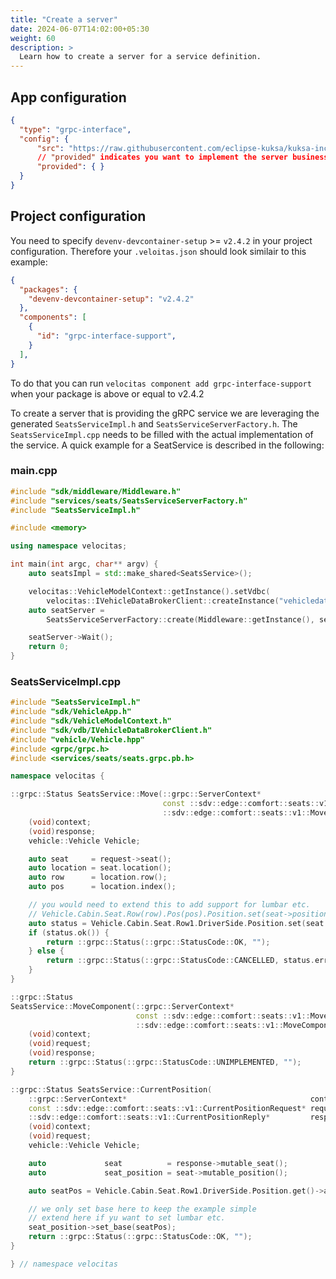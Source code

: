 ```yaml
---
title: "Create a server"
date: 2024-06-07T14:02:00+05:30
weight: 60
description: >
  Learn how to create a server for a service definition.
---
```



## App configuration

```json
{
  "type": "grpc-interface",
  "config": {
      "src": "https://raw.githubusercontent.com/eclipse-kuksa/kuksa-incubation/main/seat_service/proto/sdv/edge/comfort/seats/v1/seats.proto",
      // "provided" indicates you want to implement the server business logic for the service
      "provided": { }
  }
}
```

## Project configuration

You need to specify `devenv-devcontainer-setup` >= `v2.4.2` in your project configuration. Therefore your `.veloitas.json` should look similair to this example:

```json
{
  "packages": {
    "devenv-devcontainer-setup": "v2.4.2"
  },
  "components": [
    {
      "id": "grpc-interface-support", 
    }
  ],
}
```

To do that you can run `velocitas component add grpc-interface-support` when your package is above or equal to v2.4.2

To create a server that is providing the gRPC service we are leveraging the generated `SeatsServiceImpl.h` and `SeatsServiceServerFactory.h`. The `SeatsServiceImpl.cpp` needs to be filled with the actual implementation of the service. A quick example for a SeatService is described in the following:

### main.cpp

``` cpp
#include "sdk/middleware/Middleware.h"
#include "services/seats/SeatsServiceServerFactory.h"
#include "SeatsServiceImpl.h"

#include <memory>

using namespace velocitas;

int main(int argc, char** argv) {
    auto seatsImpl = std::make_shared<SeatsService>();

    velocitas::VehicleModelContext::getInstance().setVdbc(
        velocitas::IVehicleDataBrokerClient::createInstance("vehicledatabroker"));
    auto seatServer =
        SeatsServiceServerFactory::create(Middleware::getInstance(), seatsImpl);

    seatServer->Wait();
    return 0;
}
```

### SeatsServiceImpl.cpp

``` cpp
#include "SeatsServiceImpl.h"
#include "sdk/VehicleApp.h"
#include "sdk/VehicleModelContext.h"
#include "sdk/vdb/IVehicleDataBrokerClient.h"
#include "vehicle/Vehicle.hpp"
#include <grpc/grpc.h>
#include <services/seats/seats.grpc.pb.h>

namespace velocitas {

::grpc::Status SeatsService::Move(::grpc::ServerContext*                              context,
                                  const ::sdv::edge::comfort::seats::v1::MoveRequest* request,
                                  ::sdv::edge::comfort::seats::v1::MoveReply*         response) {
    (void)context;
    (void)response;
    vehicle::Vehicle Vehicle;

    auto seat     = request->seat();
    auto location = seat.location();
    auto row      = location.row();
    auto pos      = location.index();

    // you would need to extend this to add support for lumbar etc.
    // Vehicle.Cabin.Seat.Row(row).Pos(pos).Position.set(seat->position()->xxxxxx())->await();
    auto status = Vehicle.Cabin.Seat.Row1.DriverSide.Position.set(seat.position().base())->await();
    if (status.ok()) {
        return ::grpc::Status(::grpc::StatusCode::OK, "");
    } else {
        return ::grpc::Status(::grpc::StatusCode::CANCELLED, status.errorMessage());
    }
}

::grpc::Status
SeatsService::MoveComponent(::grpc::ServerContext*                                       context,
                            const ::sdv::edge::comfort::seats::v1::MoveComponentRequest* request,
                            ::sdv::edge::comfort::seats::v1::MoveComponentReply*         response) {
    (void)context;
    (void)request;
    (void)response;
    return ::grpc::Status(::grpc::StatusCode::UNIMPLEMENTED, "");
}

::grpc::Status SeatsService::CurrentPosition(
    ::grpc::ServerContext*                                         context,
    const ::sdv::edge::comfort::seats::v1::CurrentPositionRequest* request,
    ::sdv::edge::comfort::seats::v1::CurrentPositionReply*         response) {
    (void)context;
    (void)request;
    vehicle::Vehicle Vehicle;

    auto             seat          = response->mutable_seat();
    auto             seat_position = seat->mutable_position();

    auto seatPos = Vehicle.Cabin.Seat.Row1.DriverSide.Position.get()->await().value();

    // we only set base here to keep the example simple
    // extend here if yu want to set lumbar etc.
    seat_position->set_base(seatPos);
    return ::grpc::Status(::grpc::StatusCode::OK, "");
}

} // namespace velocitas
```
